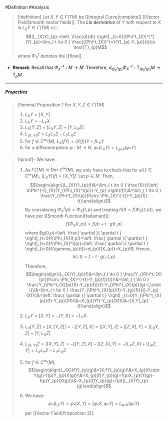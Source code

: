 #Definition #Analysis 

> [!definition]
> Let $X,Y\in \Gamma(\text{T}M)$ be [[Integral Curve|complete]] [[Vector Field|smooth vector fields]]. The ***Lie derivative*** of $Y$ with respect to $X$ is $L_{X}Y\in \Gamma(\text{T}M)$ s.t.: $$(L_{X}Y)_{p}:=\left. \frac{d}{dt} \right| _{t=0}(\Phi^t_{X})^{*}(Y)_{p}=\lim_{ t \to 0 } \frac{(\Phi^t_{X})^{*}(Y)_{p}-Y_{p}}{t}\in \text{T}_{p}M$$
>where $\Phi_{X}^t$ denotes the [[flow]].
- **Remark**: Recall that $\Phi_{X}^{-t}:M\to M$. Therefore, $d_{\Phi^t_{X}(p)}\Phi^{-t}_{X}:\text{T}_{\Phi^t_{X}(p)}M\to \text{T}_{p}M$.
---
##### Properties
> [!lemma] Proposition 1
> For $X,Y,Z\in \Gamma(\text{T}M)$
> 1. $L_{X}Y=[X,Y]$
> 2. $L_{X}Y=-L_{Y}X$
> 3. $L_{X}[Y,Z]=[L_{X}Y,Z]+[Y,L_{X}Z]$
> 4. $L_{[X,Y]}Z=L_{X}L_{Y}Z-L_{Y}L_{X}Z$
> 5. for $f\in C^\infty(M)$, $L_{X}(fY)=(X(f))Y+fL_{X}Y$
> 6. for a diffeomorphism $\varphi:M\to N$, $\varphi_{*}(L_{X}Y)=L_{\varphi_{*}X}(\varphi_{*}Y)$

> [!proof]-
> We have:
> 1. As $\Gamma(\text{T}M)\cong\text{Der }C^\infty(M)$, we only have to check that for all $f\in C^\infty(M)$, $(L_{X}Y)(f)=[X,Y]f$. Let $p\in M$. Then, $$\begin{align}(L_{X}Y)_{p}(f)&=\lim_{ t \to 0 } \frac{1}{t}\left( d\Phi^{-t}_{X}(Y_{\Phi_{X}^t(p)})-Y_{p} \right)(f)\\&=\lim_{ t \to 0 } \frac{Y_{\Phi^t_{X}(p)}(f\circ \Phi_{X}^{-t})-Y_{p}(f)}{t}\end{align}$$
>    By considering $\Phi^t_{X}(p)=\Phi_{X}(t,p)$ and treating $h(t)=f(\Phi_{X}(t,p))$, we have per [[Smooth Function|Hadamard]]: $$f(\Phi_{X}(t,p))=f(p)+t\cdot g(t,p)$$where $g(0,p)=\left. \frac{ \partial  }{ \partial t } \right|_{t=0}f(\Phi_{X}(t,p))=\left. \frac{ \partial  }{ \partial t } \right|_{t=0}f(\Phi_{X}^t(p))=\left. \frac{ \partial  }{ \partial t } \right|_{t=0}f(\gamma_{p}(t))=d_{p}f(X_{p})=X_{p}f$. Hence, $$h(-t)=f-t\cdot g(-t,p)$$
>    
>    Therefore, $$\begin{align}(L_{X}Y)_{p}(f)&=\lim_{ t \to 0 } \frac{Y_{\Phi^t_{X}(p)}(f\circ \Phi_{X}^{-t})-Y_{p}(f)}{t}\\&=\lim_{ t \to 0 } \frac{Y_{\Phi^t_{X}(p)}(f)-Y_{p}(f)}{t}-Y_{\Phi^t_{X}(p)}(g(-t,\cdot ))\\&=\lim_{ t \to 0 } \frac{Y_{\Phi^t_{X}(p)}(f)-Y_{p}(f)}{t}-Y_{p}(Xf)\\&=\left. \frac{ \partial  }{ \partial t }  \right| _{t=0}Y_{\Phi^t_{X}(p)}(f)-Y_{p}(Xf)\\&=X_{p}(Yf)-Y_{p}(Xf)\\&=[X,Y]_{p}(f)\end{align}$$
> 2. $L_{X}Y=[X,Y]=-[Y,X]=-L_{Y}X$.
> 3. $L_{X}[Y,Z]=[X,[Y,Z]]=-[[Y,Z],X]=[[X,Y],Z]+[[Z,X],Y]=[L_{X}Y,Z]+[Y,L_{X}Z]$.
> 4. $L_{[X,Y]}Z=[[X,Y],Z]=-[[Y,Z],X]-[[Z,X],Y]=-[L_{Y}Z,X]+[L_{X}Z,Y]=L_{X}L_{Y}Z-L_{Y}L_{X}Z$.
> 5. for $f\in C^\infty(M)$, $$\begin{align}L_{X}(fY)_{p}(g)&=[X,fY]_{p}(g)\\&=X_{p}(f\cdot Y(g))-f(p)Y_{p}(X(g))\\&=X_{p}(f)Y_{p}(g)+f(p)X_{p}(Y(g))-f(p)Y_{p}(X(g))\\&=X_{p}(f)Y_{p}(g)+f(p)(L_{X}Y)_{p}(g)\end{align}$$
> 6. We have: $$\varphi_{*}(L_{X}Y)=\varphi_{*}[X,Y]=[\varphi_{*}X,\varphi_{*}Y]=L_{\varphi_{*}X}(\varphi_{*}Y)$$per [[Vector Field|Proposition 2]].
